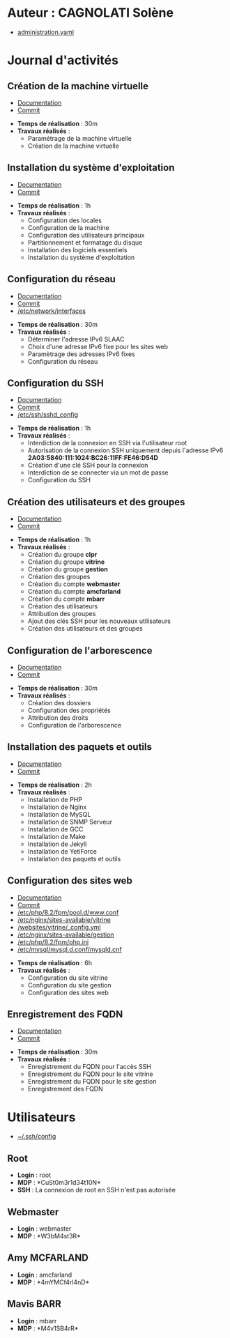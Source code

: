 # Auteur : CAGNOLATI Solène

* [administration.yaml](administration.yaml)

# Journal d'activités

## Création de la machine virtuelle

* [Documentation](Documentation/CreationVM.md)
* [Commit](https://github.com/CFAI2024-CPLR/projet_web/commit/ee1f51b4e8120ebf0751ce2b4bdc460b15749143)

- **Temps de réalisation** : 30m
- **Travaux réalisés** : 
    - Paramétrage de la machine virtuelle
    - Création de la machine virtuelle

## Installation du système d'exploitation

* [Documentation](Documentation/InstallationOS.md)
* [Commit](https://github.com/CFAI2024-CPLR/projet_web/commit/7ea530892a364a7fb911b505b9d37874462ee280)

- **Temps de réalisation** : 1h
- **Travaux réalisés** : 
    - Configuration des locales
    - Configuration de la machine
    - Configuration des utilisateurs principaux
    - Partitionnement et formatage du disque
    - Installation des logiciels essentiels
    - Installation du système d'exploitation

## Configuration du réseau

* [Documentation](Documentation/ConfigurationReseau.md)
* [Commit](https://github.com/CFAI2024-CPLR/projet_web/commit/d55b24db605d06f0ba5dc5d9474724dca078134b)
* [/etc/network/interfaces](Configuration/interfaces)

- **Temps de réalisation** : 30m
- **Travaux réalisés** : 
    - Déterminer l'adresse IPv6 SLAAC
    - Choix d'une adresse IPv6 fixe pour les sites web
    - Paramètrage des adresses IPv6 fixes
    - Configuration du réseau
    
## Configuration du SSH

* [Documentation](Documentation/ConfigurationSSH.md)
* [Commit](https://github.com/CFAI2024-CPLR/projet_web/commit/e212cfb81c64bf07cccfba2d2408cb0df28b0c63)
* [/etc/ssh/sshd_config](Configuration/sshd_config)

- **Temps de réalisation** : 1h
- **Travaux réalisés** : 
    - Interdiction de la connexion en SSH via l'utilisateur root
    - Autorisation de la connexion SSH uniquement depuis l'adresse IPv6 **2A03:5840:111:1024:BC26:11FF:FE46:D54D**
    - Création d'une clé SSH pour la connexion
    - Interdiction de se connecter via un mot de passe
    - Configuration du SSH

## Création des utilisateurs et des groupes

* [Documentation](Documentation/CreationUtilisateursGroupes.md)
* [Commit](https://github.com/CFAI2024-CPLR/projet_web/commit/ba336ae28f463c2f3bf835d90100674ed422fb63)

- **Temps de réalisation** : 1h
- **Travaux réalisés** : 
    - Création du groupe **clpr**
    - Création du groupe **vitrine**
    - Création du groupe **gestion**
    - Création des groupes
    - Création du compte **webmaster**
    - Création du compte **amcfarland**
    - Création du compte **mbarr**
    - Création des utilisateurs
    - Attribution des groupes
    - Ajout des clés SSH pour les nouveaux utilisateurs
    - Création des utilisateurs et des groupes

## Configuration de l'arborescence

* [Documentation](Documentation/ConfigurationArborescence.md)
* [Commit](https://github.com/CFAI2024-CPLR/projet_web/commit/55a6cf4d96cbf6f3bd232eb536b996927f30bfc4)

- **Temps de réalisation** : 30m
- **Travaux réalisés** : 
    - Création des dossiers
    - Configuration des propriétés
    - Attribution des droits
    - Configuration de l'arborescence

## Installation des paquets et outils

* [Documentation](Documentation/ConfigurationArborescence.md)
* [Commit](https://github.com/CFAI2024-CPLR/projet_web/commit/727d0becb0a23718826e7468462e7b9acb7ad544)

- **Temps de réalisation** : 2h
- **Travaux réalisés** : 
    - Installation de PHP
    - Installation de Nginx
    - Installation de MySQL
    - Installation de SNMP Serveur
    - Installation de GCC
    - Installation de Make
    - Installation de Jekyll
    - Installation de YetiForce
    - Installation des paquets et outils

## Configuration des sites web

* [Documentation](Documentation/ConfigurationSitesWeb.md)
* [Commit](https://github.com/CFAI2024-CPLR/projet_web/commit/f07ac4de9bbbb8a2dedbf5dad195eb5f3dc1ef9b)
* [/etc/php/8.2/fpm/pool.d/www.conf ](Configuration/www.conf)
* [/etc/nginx/sites-available/vitrine](Configuration/vitrine)
* [/websites/vitrine/_config.yml](Configuration/_config.yml)
* [/etc/nginx/sites-available/gestion](Configuration/gestion)
* [/etc/php/8.2/fpm/php.ini](Configuration/php.ini)
* [/etc/mysql/mysql.d.conf/mysqld.cnf](Configuration/mysqld.cnf)

- **Temps de réalisation** : 6h
- **Travaux réalisés** : 
    - Configuration du site vitrine
    - Configuration du site gestion
    - Configuration des sites web

## Enregistrement des FQDN

* [Documentation](Documentation/EnregistrementFQDN.md)
* [Commit](https://github.com/CFAI2024-CPLR/projet_web/commit/3f8dda76af97a18d3e3e519d334ec9929dbb2c2c)

- **Temps de réalisation** : 30m
- **Travaux réalisés** : 
    - Enregistrement du FQDN pour l'accès SSH
    - Enregistrement du FQDN pour le site vitrine
    - Enregistrement du FQDN pour le site gestion
    - Enregistrement des FQDN

# Utilisateurs

* [~/.ssh/config](Configuration/config)

## Root

- **Login** : root
- **MDP** : \*CuSt0m3r1d34t10N\*
- **SSH** : La connexion de root en SSH n'est pas autorisée

## Webmaster

- **Login** : webmaster
- **MDP** : \*W3bM4st3R\*

## Amy MCFARLAND

- **Login** : amcfarland
- **MDP** : \*4mYMCf4rl4nD\*

## Mavis BARR

- **Login** : mbarr
- **MDP** : \*M4v1SB4rR\*